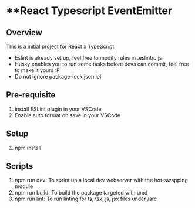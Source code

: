 # **React Typescript EventEmitter

## Overview
This is a initial project for React x TypeScript
- Eslint is already set up, feel free to modify rules in .eslintrc.js
- Husky enables you to run some tasks before devs can commit, feel free to make it yours :P
- Do not ignore package-lock.json lol

## Pre-requisite
1. install ESLint plugin in your VSCode
2. Enable auto format on save in your VSCode

## Setup
1. npm install

## Scripts
1. npm run dev: To sprint up a local dev webserver with the hot-swapping module
2. npm run build: To build the package targeted with umd
3. npm run lint: To run linting for ts, tsx, js, jsx files under /src
